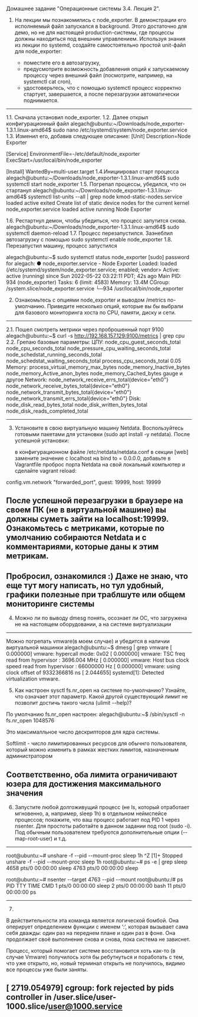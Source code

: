 Домашнее задание "Операционные системы 3.4. Лекция 2".

1. На лекции мы познакомились с node_exporter. В демонстрации его исполняемый файл запускался в background. Этого достаточно для демо, но не для настоящей production-системы, где процессы должны находиться под внешним управлением. Используя знания из лекции по systemd, создайте самостоятельно простой unit-файл для node_exporter:

   -  поместите его в автозагрузку,
   -  предусмотрите возможность добавления опций к запускаемому процессу через внешний файл (посмотрите, например, на systemctl cat cron),
    - удостоверьтесь, что с помощью systemctl процесс корректно стартует, завершается, а после перезагрузки автоматически поднимается.

-------------------------------------
1.1. Сначала установил node_exporter.
1.2. Далее открыл конфигурационный файл 
alegach@ubuntu:~/Downloads/node_exporter-1.3.1.linux-amd64$ sudo nano /etc/systemd/system/node_exporter.service
1.3. Изменил его, добавив следующее описание:
[Unit]
Description=Node Exporter

[Service]
EnvironmentFile=-/etc/default/node_exporter
ExecStart=/usr/local/bin/node_exporter

[Install]
WantedBy=multi-user.target
1.4.Инициировал старт процесса 
alegach@ubuntu:~/Downloads/node_exporter-1.3.1.linux-amd64$ sudo systemctl start node_exporter
1.5. Погрепал процессы, убедился, что он стартанул
alegach@ubuntu:~/Downloads/node_exporter-1.3.1.linux-amd64$ systemctl list-units --all | grep node
  kmod-static-nodes.service                                                                                loaded    active     exited    Create list of static device nodes for the current kernel                                                        
  node_exporter.service                                                                                    loaded    active     running   Node Exporter  

1.6. Рестартнул демон, чтобы убедиться, что процесс запутится снова.
alegach@ubuntu:~/Downloads/node_exporter-1.3.1.linux-amd64$ sudo systemctl daemon-reload
1.7. Процесс перезапустился. Заэнеблил автозагрузку с помощью sudo systemctl enable node_exporter
1.8. Перезапустил машину, процесс запустился

alegach@ubuntu:~$ sudo systemctl status node_exporter
[sudo] password for alegach: 
● node_exporter.service - Node Exporter
     Loaded: loaded (/etc/systemd/system/node_exporter.service; enabled; vendor>
     Active: active (running) since Sun 2022-05-22 03:22:11 PDT; 42s ago
   Main PID: 934 (node_exporter)
      Tasks: 6 (limit: 4583)
     Memory: 13.4M
     CGroup: /system.slice/node_exporter.service
             └─934 /usr/local/bin/node_exporter


2. Ознакомьтесь с опциями node_exporter и выводом /metrics по-умолчанию. Приведите несколько опций, которые вы бы выбрали для базового мониторинга хоста по CPU, памяти, диску и сети.
----------------------
2.1. Пошел смотреть метрики через проброшенный порт 9100 
alegach@ubuntu:~$ curl -s http://192.168.157.129:9100/metrics | grep cpu
2.2. Грепаю базовые параметры:
ЦПУ:
node_cpu_guest_seconds_total
node_cpu_seconds_total
node_pressure_cpu_waiting_seconds_total
node_schedstat_running_seconds_total
node_schedstat_waiting_seconds_total
process_cpu_seconds_total 0.05
Memory:
process_virtual_memory_max_bytes
node_memory_Inactive_bytes
node_memory_Active_anon_bytes
node_memory_Cached_bytes gauge
и другое
Network:
node_network_receive_errs_total{device="eth0"} 
node_network_receive_bytes_total{device="eth0"} 
node_network_transmit_bytes_total{device="eth0"}
node_network_transmit_errs_total{device="eth0"}
Disk:
node_disk_read_bytes_total
node_disk_written_bytes_total
node_disk_reads_completed_total

--------------------
3. Установите в свою виртуальную машину Netdata. Воспользуйтесь готовыми пакетами для установки (sudo apt install -y netdata). После успешной установки:

    в конфигурационном файле /etc/netdata/netdata.conf в секции [web] замените значение с localhost на bind to = 0.0.0.0,
    добавьте в Vagrantfile проброс порта Netdata на свой локальный компьютер и сделайте vagrant reload:

config.vm.network "forwarded_port", guest: 19999, host: 19999

После успешной перезагрузки в браузере на своем ПК (не в виртуальной машине) вы должны суметь зайти на localhost:19999. Ознакомьтесь с метриками, которые по умолчанию собираются Netdata и с комментариями, которые даны к этим метрикам.
--------------
Пробросил, ознакомился :) Даже не знаю, что еще тут могу написать, но тул удобный, графики полезные при траблшуте или общем мониторинге системы
-------------

4. Можно ли по выводу dmesg понять, осознает ли ОС, что загружена не на настоящем оборудовании, а на системе виртуализации

-----------------------
Можно погрепать vmware(в моем случае) и убедится в наличии виртуальной машинки
alegach@ubuntu:~$ dmesg | grep vmware
[    0.000000] vmware: hypercall mode: 0x02
[    0.000000] vmware: TSC freq read from hypervisor : 3696.004 MHz
[    0.000000] vmware: Host bus clock speed read from hypervisor : 66000000 Hz
[    0.000000] vmware: using clock offset of 9332366816 ns
[    2.044655] systemd[1]: Detected virtualization vmware.

5. Как настроен sysctl fs.nr_open на системе по-умолчанию? Узнайте, что означает этот параметр. Какой другой существующий лимит не позволит достичь такого числа (ulimit --help)?

По умолчанию fs.nr_open настроен:
alegach@ubuntu:~$ /sbin/sysctl -n fs.nr_open
1048576

Это максималльное число дескрипторов для ядра системы.

Softlimit - число лимитированных ресурсов для обычнго пользователя, который можно изменить в рамках жестких лимитов, назначенным администратором

Соответственно, оба лимита ограничивают юзера для достижения максимального значения
-------------
6. Запустите любой долгоживущий процесс (не ls, который отработает мгновенно, а, например, sleep 1h) в отдельном неймспейсе процессов; покажите, что ваш процесс работает под PID 1 через nsenter. Для простоты работайте в данном задании под root (sudo -i). Под обычным пользователем требуются дополнительные опции (--map-root-user) и т.д.

----------------------------

root@ubuntu:~# unshare -f --pid --mount-proc sleep 1h
^Z
[1]+  Stopped                 unshare -f --pid --mount-proc sleep 1h
root@ubuntu:~# ps -e | grep sleep
   4658 pts/0    00:00:00 sleep
   4763 pts/0    00:00:00 sleep



root@ubuntu:~# nsenter --target 4763 --pid --mount
root@ubuntu:/# ps
    PID TTY          TIME CMD
      1 pts/0    00:00:00 sleep
      2 pts/0    00:00:00 bash
     11 pts/0    00:00:00 ps

-------------------------------

7. 

В действительности эта команда является логической бомбой. Она оперирует определением функции с именем ‘:‘, которая вызывает сама себя дважды: один раз на переднем плане и один раз в фоне. Она продолжает своё выполнение снова и снова, пока система не зависнет.

Процесс, который помогает системе восстановится хоть как-то (в случае Vmware) получилось хотя бы ребутнуться и поработать с тем, что уже открыто, но, новый терминал открыть не получилось, видимо все процессы уже были заняты.

[ 2719.054979] cgroup: fork rejected by pids controller in /user.slice/user-1000.slice/user@1000.service
-------------------------------------

